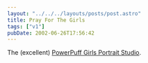 ```yaml
---
layout: "../../../layouts/posts/post.astro"
title: Pray For The Girls
tags: ["v1"]
pubDate: 2002-06-26T17:56:42
---
```


The (excellent) [PowerPuff Girls Portrait Studio][1].

[1]: http://www.nephco.com/powerpuffgirls/ppps.html "The PowerPuff Girls Portrait Studio"
